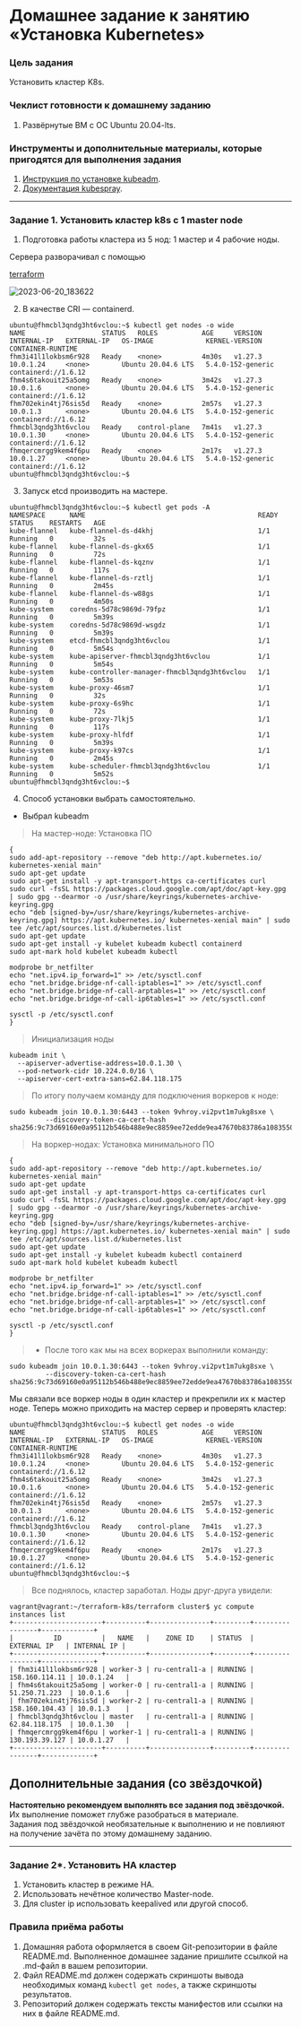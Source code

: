 # Домашнее задание к занятию «Установка Kubernetes»

### Цель задания

Установить кластер K8s.

### Чеклист готовности к домашнему заданию

1. Развёрнутые ВМ с ОС Ubuntu 20.04-lts.


### Инструменты и дополнительные материалы, которые пригодятся для выполнения задания

1. [Инструкция по установке kubeadm](https://kubernetes.io/docs/setup/production-environment/tools/kubeadm/create-cluster-kubeadm/).
2. [Документация kubespray](https://kubespray.io/).

-----

### Задание 1. Установить кластер k8s с 1 master node

1. Подготовка работы кластера из 5 нод: 1 мастер и 4 рабочие ноды.

Сервера разворачивал с помощью
 
[terraform](https://github.com/Destian1995/terraform-k8s/tree/main/terraform%20cluster)


![2023-06-20_183622](https://github.com/Destian1995/devops-netology/assets/106807250/114f53b0-6211-4724-aba2-cc9f198a2dcf)

2. В качестве CRI — containerd.
```
ubuntu@fhmcbl3qndg3ht6vclou:~$ kubectl get nodes -o wide
NAME                   STATUS   ROLES           AGE     VERSION   INTERNAL-IP   EXTERNAL-IP   OS-IMAGE             KERNEL-VERSION      CONTAINER-RUNTIME
fhm3i41l1lokbsm6r928   Ready    <none>          4m30s   v1.27.3   10.0.1.24     <none>        Ubuntu 20.04.6 LTS   5.4.0-152-generic   containerd://1.6.12
fhm4s6takouit25a5omg   Ready    <none>          3m42s   v1.27.3   10.0.1.6      <none>        Ubuntu 20.04.6 LTS   5.4.0-152-generic   containerd://1.6.12
fhm702ekin4tj76sis5d   Ready    <none>          2m57s   v1.27.3   10.0.1.3      <none>        Ubuntu 20.04.6 LTS   5.4.0-152-generic   containerd://1.6.12
fhmcbl3qndg3ht6vclou   Ready    control-plane   7m41s   v1.27.3   10.0.1.30     <none>        Ubuntu 20.04.6 LTS   5.4.0-152-generic   containerd://1.6.12
fhmqercmrgg9kem4f6pu   Ready    <none>          2m17s   v1.27.3   10.0.1.27     <none>        Ubuntu 20.04.6 LTS   5.4.0-152-generic   containerd://1.6.12
ubuntu@fhmcbl3qndg3ht6vclou:~$
```
3. Запуск etcd производить на мастере.
```
ubuntu@fhmcbl3qndg3ht6vclou:~$ kubectl get pods -A
NAMESPACE      NAME                                           READY   STATUS    RESTARTS   AGE
kube-flannel   kube-flannel-ds-d4khj                          1/1     Running   0          32s
kube-flannel   kube-flannel-ds-gkx65                          1/1     Running   0          72s
kube-flannel   kube-flannel-ds-kqznv                          1/1     Running   0          117s
kube-flannel   kube-flannel-ds-rztlj                          1/1     Running   0          2m45s
kube-flannel   kube-flannel-ds-w88gs                          1/1     Running   0          4m50s
kube-system    coredns-5d78c9869d-79fpz                       1/1     Running   0          5m39s
kube-system    coredns-5d78c9869d-wsgdz                       1/1     Running   0          5m39s
kube-system    etcd-fhmcbl3qndg3ht6vclou                      1/1     Running   0          5m54s
kube-system    kube-apiserver-fhmcbl3qndg3ht6vclou            1/1     Running   0          5m54s
kube-system    kube-controller-manager-fhmcbl3qndg3ht6vclou   1/1     Running   0          5m53s
kube-system    kube-proxy-46sm7                               1/1     Running   0          32s
kube-system    kube-proxy-6s9hc                               1/1     Running   0          72s
kube-system    kube-proxy-7lkj5                               1/1     Running   0          117s
kube-system    kube-proxy-hlfdf                               1/1     Running   0          5m39s
kube-system    kube-proxy-k97cs                               1/1     Running   0          2m45s
kube-system    kube-scheduler-fhmcbl3qndg3ht6vclou            1/1     Running   0          5m52s
ubuntu@fhmcbl3qndg3ht6vclou:~$
```
4. Способ установки выбрать самостоятельно.

* Выбрал kubeadm
> На мастер-ноде: 
> Установка ПО
```shell script
{
sudo add-apt-repository --remove "deb http://apt.kubernetes.io/ kubernetes-xenial main"
sudo apt-get update
sudo apt-get install -y apt-transport-https ca-certificates curl
sudo curl -fsSL https://packages.cloud.google.com/apt/doc/apt-key.gpg | sudo gpg --dearmor -o /usr/share/keyrings/kubernetes-archive-keyring.gpg
echo "deb [signed-by=/usr/share/keyrings/kubernetes-archive-keyring.gpg] https://apt.kubernetes.io/ kubernetes-xenial main" | sudo tee /etc/apt/sources.list.d/kubernetes.list
sudo apt-get update
sudo apt-get install -y kubelet kubeadm kubectl containerd
sudo apt-mark hold kubelet kubeadm kubectl

modprobe br_netfilter 
echo "net.ipv4.ip_forward=1" >> /etc/sysctl.conf
echo "net.bridge.bridge-nf-call-iptables=1" >> /etc/sysctl.conf
echo "net.bridge.bridge-nf-call-arptables=1" >> /etc/sysctl.conf
echo "net.bridge.bridge-nf-call-ip6tables=1" >> /etc/sysctl.conf

sysctl -p /etc/sysctl.conf
}
```
> Инициализация ноды
```shell script
kubeadm init \
  --apiserver-advertise-address=10.0.1.30 \
  --pod-network-cidr 10.224.0.0/16 \
  --apiserver-cert-extra-sans=62.84.118.175 
```
>По итогу получаем команду для подключения воркеров к ноде: 
``` shell script
sudo kubeadm join 10.0.1.30:6443 --token 9vhroy.vi2pvt1m7ukg8sxe \
         --discovery-token-ca-cert-hash sha256:9c73d69160e0a95112b546b488e9ec8859ee72edde9ea47670b83786a1083550
```


> На воркер-нодах: 
> Установка минимального ПО
```shell script
{
sudo add-apt-repository --remove "deb http://apt.kubernetes.io/ kubernetes-xenial main"
sudo apt-get update
sudo apt-get install -y apt-transport-https ca-certificates curl
sudo curl -fsSL https://packages.cloud.google.com/apt/doc/apt-key.gpg | sudo gpg --dearmor -o /usr/share/keyrings/kubernetes-archive-keyring.gpg
echo "deb [signed-by=/usr/share/keyrings/kubernetes-archive-keyring.gpg] https://apt.kubernetes.io/ kubernetes-xenial main" | sudo tee /etc/apt/sources.list.d/kubernetes.list
sudo apt-get update
sudo apt-get install -y kubelet kubeadm kubectl containerd
sudo apt-mark hold kubelet kubeadm kubectl

modprobe br_netfilter 
echo "net.ipv4.ip_forward=1" >> /etc/sysctl.conf
echo "net.bridge.bridge-nf-call-iptables=1" >> /etc/sysctl.conf
echo "net.bridge.bridge-nf-call-arptables=1" >> /etc/sysctl.conf
echo "net.bridge.bridge-nf-call-ip6tables=1" >> /etc/sysctl.conf

sysctl -p /etc/sysctl.conf
}
```
> * После того как мы на всех воркерах выполнили команду:
```
sudo kubeadm join 10.0.1.30:6443 --token 9vhroy.vi2pvt1m7ukg8sxe \
         --discovery-token-ca-cert-hash sha256:9c73d69160e0a95112b546b488e9ec8859ee72edde9ea47670b83786a1083550
```
Мы связали все воркер ноды в один кластер и прекрепили их к мастер ноде.
Теперь можно приходить на мастер сервер и проверять кластер:
```
ubuntu@fhmcbl3qndg3ht6vclou:~$ kubectl get nodes -o wide
NAME                   STATUS   ROLES           AGE     VERSION   INTERNAL-IP   EXTERNAL-IP   OS-IMAGE             KERNEL-VERSION      CONTAINER-RUNTIME
fhm3i41l1lokbsm6r928   Ready    <none>          4m30s   v1.27.3   10.0.1.24     <none>        Ubuntu 20.04.6 LTS   5.4.0-152-generic   containerd://1.6.12
fhm4s6takouit25a5omg   Ready    <none>          3m42s   v1.27.3   10.0.1.6      <none>        Ubuntu 20.04.6 LTS   5.4.0-152-generic   containerd://1.6.12
fhm702ekin4tj76sis5d   Ready    <none>          2m57s   v1.27.3   10.0.1.3      <none>        Ubuntu 20.04.6 LTS   5.4.0-152-generic   containerd://1.6.12
fhmcbl3qndg3ht6vclou   Ready    control-plane   7m41s   v1.27.3   10.0.1.30     <none>        Ubuntu 20.04.6 LTS   5.4.0-152-generic   containerd://1.6.12
fhmqercmrgg9kem4f6pu   Ready    <none>          2m17s   v1.27.3   10.0.1.27     <none>        Ubuntu 20.04.6 LTS   5.4.0-152-generic   containerd://1.6.12
ubuntu@fhmcbl3qndg3ht6vclou:~$
```
> Все поднялось, кластер заработал. Ноды друг-друга увидели:
```
vagrant@vagrant:~/terraform-k8s/terraform cluster$ yc compute instances list
+----------------------+----------+---------------+---------+----------------+-------------+
|          ID          |   NAME   |    ZONE ID    | STATUS  |  EXTERNAL IP   | INTERNAL IP |
+----------------------+----------+---------------+---------+----------------+-------------+
| fhm3i41l1lokbsm6r928 | worker-3 | ru-central1-a | RUNNING | 158.160.114.11 | 10.0.1.24   |
| fhm4s6takouit25a5omg | worker-0 | ru-central1-a | RUNNING | 51.250.71.223  | 10.0.1.6    |
| fhm702ekin4tj76sis5d | worker-2 | ru-central1-a | RUNNING | 158.160.104.43 | 10.0.1.3    |
| fhmcbl3qndg3ht6vclou | master   | ru-central1-a | RUNNING | 62.84.118.175  | 10.0.1.30   |
| fhmqercmrgg9kem4f6pu | worker-1 | ru-central1-a | RUNNING | 130.193.39.127 | 10.0.1.27   |
+----------------------+----------+---------------+---------+----------------+-------------+
```
## Дополнительные задания (со звёздочкой)

**Настоятельно рекомендуем выполнять все задания под звёздочкой.** Их выполнение поможет глубже разобраться в материале.   
Задания под звёздочкой необязательные к выполнению и не повлияют на получение зачёта по этому домашнему заданию. 

------
### Задание 2*. Установить HA кластер

1. Установить кластер в режиме HA.
2. Использовать нечётное количество Master-node.
3. Для cluster ip использовать keepalived или другой способ.

### Правила приёма работы

1. Домашняя работа оформляется в своем Git-репозитории в файле README.md. Выполненное домашнее задание пришлите ссылкой на .md-файл в вашем репозитории.
2. Файл README.md должен содержать скриншоты вывода необходимых команд `kubectl get nodes`, а также скриншоты результатов.
3. Репозиторий должен содержать тексты манифестов или ссылки на них в файле README.md.
